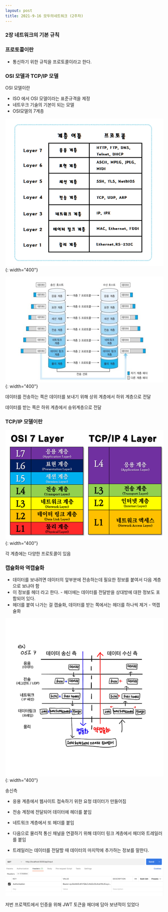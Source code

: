 ```yaml
---
layout: post
title: 2021-9-16 모두의네트워크 (2주차)
---
```

### 2장 네트워크의 기본 규칙

### 프로토콜이란

- 통신하기 위한 규칙을 프로토콜이라고 한다.

### OSI 모델과 TCP/IP 모델

OSI 모델이란

- ISO 에서 OSI 모델이라는 표준규격을 제정
- 네트우크 기술의 기본이 되는 모델
- OSI모델의 7계층

![image](https://github.com/POL6463/POL6463.github.io/blob/master/images/net_week2/image1.png?raw=true){: width="400"}


![image](https://github.com/POL6463/POL6463.github.io/blob/master/images/net_week2/image2.png?raw=true){: width="400"}

데이터를 전송하는 쪽은 데이터를 보내기 위해 상위 계층에서 하위 계층으로 전달

데이터를 받는 쪽은 하위 계층에서 숭위계층으로 전달

### TCP/IP 모델이란

![image](https://github.com/POL6463/POL6463.github.io/blob/master/images/net_week2/image3.png?raw=true){: width="400"}

각 계층에는 다양한 프로토콜이 있음

### 캡슐화와 역캡슐화

- 데이터를 보내려면 데이터의 앞부분에 전송하는데 필요한 정보를 붙여서 다음 계층으로 보냐야 함
- 이 정보를 헤더 라고 한다. - 헤더에는 데이터를 전달받을 상대방에 대한 정보도 포함되어 있다.
- 헤더를 붙여 나가는 걸 캡슐화, 데이터를 받는 쪽에서는 헤더를 하나씩 제거 - 역캡슐화

![image](https://github.com/POL6463/POL6463.github.io/blob/master/images/net_week2/image4.png?raw=true){: width="400"}

송신측

- 응용 계층에서 웹사이트 접속하기 위한 요청 데이터가 만들어짐
- 전송 계정에 전달되어 데이터에 헤더를 붙임
- 네트워크 계층에서 또 헤더를 붙임
- 다음으로 물리적 통신 채널을 연결하기 위해 데이터 링크 계층에서 헤더와 트레일러를 붙임

- 트레일러는 데이터를 전달할 때 데이터의 마지막에 추가하는 정보를 말한다.

![image](https://github.com/POL6463/POL6463.github.io/blob/master/images/net_week2/image5.png?raw=true)

저번 프로젝트에서 인증을 위해 JWT 토큰을 헤더에 담아 보낸적이 있었다